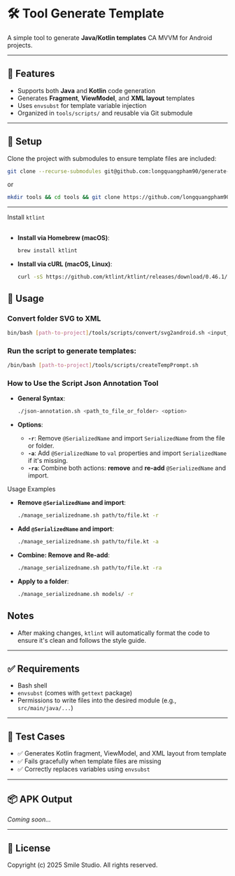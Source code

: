 # 🛠️ Tool Generate Template

A simple tool to generate **Java/Kotlin templates** CA MVVM for Android projects.

---

## 📌 Features

- Supports both **Java** and **Kotlin** code generation
- Generates **Fragment**, **ViewModel**, and **XML layout** templates
- Uses `envsubst` for template variable injection
- Organized in `tools/scripts/` and reusable via Git submodule

---

## 🔧 Setup

Clone the project with submodules to ensure template files are included:

```bash
git clone --recurse-submodules git@github.com:longquangpham90/generate-template.git tools
```

or

```bash
mkdir tools && cd tools && git clone https://github.com/longquangpham90/generate-template.git .
```
---

Install `ktlint`

##

- **Install via Homebrew (macOS)**:
  ```bash
  brew install ktlint
  ```
- **Install via cURL (macOS, Linux)**:
  ```bash
  curl -sS https://github.com/ktlint/ktlint/releases/download/0.46.1/ktlint && chmod +x ktlint && sudo mv ktlint /usr/local/bin/
  ```

## 🚀 Usage

### Convert folder SVG to XML
```bash
bin/bash [path-to-project]/tools/scripts/convert/svg2android.sh <input_svg_folder>
```

### Run the script to generate templates:

```bash
/bin/bash [path-to-project]/tools/scripts/createTempPrompt.sh
```

### How to Use the Script Json Annotation Tool

- **General Syntax**:
  ```bash
  ./json-annotation.sh <path_to_file_or_folder> <option>
  ```

- **Options**:
    - **`-r`**: Remove `@SerializedName` and import `SerializedName` from the file or folder.
    - **`-a`**: Add `@SerializedName` to `val` properties and import `SerializedName` if it's
      missing.
    - **`-ra`**: Combine both actions: **remove** and **re-add** `@SerializedName` and import.

Usage Examples

- **Remove `@SerializedName` and import**:
  ```bash
  ./manage_serializedname.sh path/to/file.kt -r
  ```

- **Add `@SerializedName` and import**:
  ```bash
  ./manage_serializedname.sh path/to/file.kt -a
  ```

- **Combine: Remove and Re-add**:
  ```bash
  ./manage_serializedname.sh path/to/file.kt -ra
  ```

- **Apply to a folder**:
  ```bash
  ./manage_serializedname.sh models/ -r
  ```

## Notes

- After making changes, `ktlint` will automatically format the code to ensure it's clean and follows
  the style guide.
---

## ✅ Requirements

- Bash shell
- `envsubst` (comes with `gettext` package)
- Permissions to write files into the desired module (e.g., `src/main/java/...`)

---

## 🧪 Test Cases

- ✅ Generates Kotlin fragment, ViewModel, and XML layout from template
- ✅ Fails gracefully when template files are missing
- ✅ Correctly replaces variables using `envsubst`

---

## 📦 APK Output

_Coming soon..._

---

## 📄 License

Copyright (c) 2025 Smile Studio.
All rights reserved.
